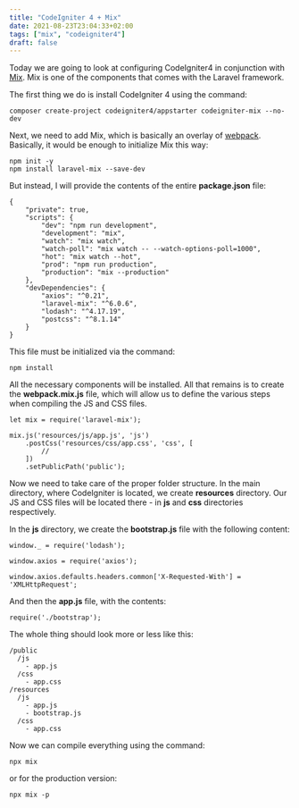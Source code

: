 ```yaml
---
title: "CodeIgniter 4 + Mix"
date: 2021-08-23T23:04:33+02:00
tags: ["mix", "codeigniter4"]
draft: false
---
```


Today we are going to look at configuring CodeIgniter4 in conjunction with [Mix](https://laravel.com/docs/8.x/mix). Mix is one of the components that comes with the Laravel framework.

<!--more-->

The first thing we do is install CodeIgniter 4 using the command:

```
composer create-project codeigniter4/appstarter codeigniter-mix --no-dev
```

Next, we need to add Mix, which is basically an overlay of [webpack](https://webpack.js.org/). Basically, it would be enough to initialize Mix this way:

```
npm init -y
npm install laravel-mix --save-dev
```

But instead, I will provide the contents of the entire **package.json** file:

```
{
    "private": true,
    "scripts": {
        "dev": "npm run development",
        "development": "mix",
        "watch": "mix watch",
        "watch-poll": "mix watch -- --watch-options-poll=1000",
        "hot": "mix watch --hot",
        "prod": "npm run production",
        "production": "mix --production"
    },
    "devDependencies": {
        "axios": "^0.21",
        "laravel-mix": "^6.0.6",
        "lodash": "^4.17.19",
        "postcss": "^8.1.14"
    }
}
```

This file must be initialized via the command:

```
npm install
```

All the necessary components will be installed. All that remains is to create the **webpack.mix.js** file, which will allow us to define the various steps when compiling the JS and CSS files.

```
let mix = require('laravel-mix');

mix.js('resources/js/app.js', 'js')
    .postCss('resources/css/app.css', 'css', [
        //
    ])
    .setPublicPath('public');
```

Now we need to take care of the proper folder structure. In the main directory, where CodeIgniter is located, we create **resources** directory. Our JS and CSS files will be located there - in **js** and **css** directories respectively.

In the **js** directory, we create the **bootstrap.js** file with the following content:

```
window._ = require('lodash');

window.axios = require('axios');

window.axios.defaults.headers.common['X-Requested-With'] = 'XMLHttpRequest';
```

And then the **app.js** file, with the contents:

```
require('./bootstrap');
```

The whole thing should look more or less like this:

```
/public
  /js
    - app.js
  /css
    - app.css
/resources
  /js
    - app.js
    - bootstrap.js
  /css
    - app.css
```

Now we can compile everything using the command:

```
npx mix
```

or for the production version:

```
npx mix -p
```
